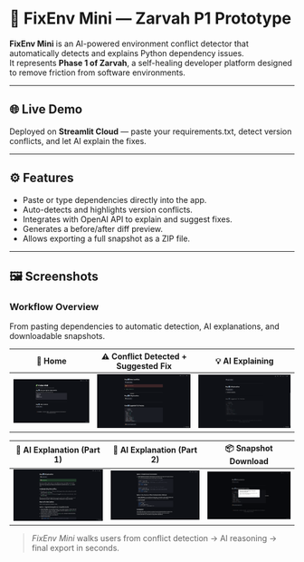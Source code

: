 # 🧩 FixEnv Mini — Zarvah P1 Prototype

**FixEnv Mini** is an AI-powered environment conflict detector that automatically detects and explains Python dependency issues.  
It represents **Phase 1 of Zarvah**, a self-healing developer platform designed to remove friction from software environments.

---

## 🌐 Live Demo
Deployed on **Streamlit Cloud** — paste your requirements.txt, detect version conflicts, and let AI explain the fixes.

---

## ⚙️ Features
- Paste or type dependencies directly into the app.
- Auto-detects and highlights version conflicts.
- Integrates with OpenAI API to explain and suggest fixes.
- Generates a before/after diff preview.
- Allows exporting a full snapshot as a ZIP file.

---

## 🖼️ Screenshots

### Workflow Overview  
From pasting dependencies to automatic detection, AI explanations, and downloadable snapshots.

| 🧩 Home | ⚠️ Conflict Detected + Suggested Fix | 💡 AI Explaining |
|:--:|:--:|:--:|
| ![Home](assets/home.png) | ![Conflict + Fix Preview](assets/detect_conflicts.png) | ![AI Explaining](assets/ai_explaining.png) |

| 🧠 AI Explanation (Part 1) | 🧩 AI Explanation (Part 2) | 📦 Snapshot Download |
|:--:|:--:|:--:|
| ![AI Explained 1](assets/ai_explained_1.png) | ![AI Explained 2](assets/ai_explained_2.png) | ![Download](assets/snapshot_download.png) |

> *FixEnv Mini* walks users from conflict detection → AI reasoning → final export in seconds.
